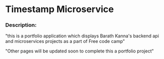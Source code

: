 
# Timestamp Microservice
### Description:
"this is a portfolio application which displays Barath Kanna's backend api and microservices projects as a part of Free code camp"

"Other pages will be updated soon to complete this a portfolio project"